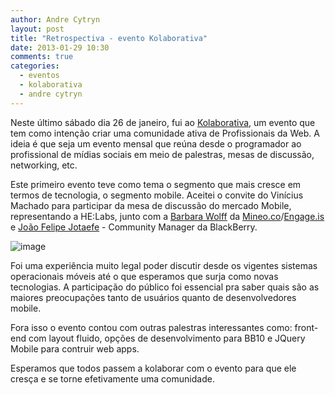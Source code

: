 ```yaml
---
author: Andre Cytryn
layout: post
title: "Retrospectiva - evento Kolaborativa"
date: 2013-01-29 10:30
comments: true
categories:
  - eventos
  - kolaborativa
  - andre cytryn
---
```


Neste último sábado dia 26 de janeiro, fui ao [Kolaborativa][ko], um evento que tem como intenção criar uma comunidade ativa de Profissionais da Web. A ideia é que seja um evento mensal que reúna desde o programador ao profissional de mídias sociais em meio de palestras, mesas de discussão, networking, etc.
<!--more-->

Este primeiro evento teve como tema o segmento que mais cresce em termos de tecnologia, o segmento mobile. Aceitei o convite do Vinícius Machado para participar da mesa de discussão do mercado Mobile, representando a HE:Labs, junto com a [Barbara Wolff][bw] da [Mineo.co](https://mineo.co)/[Engage.is](http://engage.is) e [João Felipe Jotaefe][jf] - Community Manager da BlackBerry.

![image](/blog/images/posts/kolaborativa.jpg)

Foi uma experiência muito legal poder discutir desde os vigentes sistemas operacionais móveis até o que esperamos que surja como novas tecnologias. A participação do público foi essencial pra saber quais são as maiores preocupações tanto de usuários quanto de desenvolvedores mobile.

Fora isso o evento contou com outras palestras interessantes como: front-end com layout fluido, opções de desenvolvimento para BB10 e JQuery Mobile para contruir web apps.

Esperamos que todos passem a kolaborar com o evento para que ele cresça e se torne efetivamente uma comunidade.

[ko]: http://kolaborativa.com.br
[jf]: https://twitter.com/jotaefe
[bw]: https://twitter.com/barbaracones
